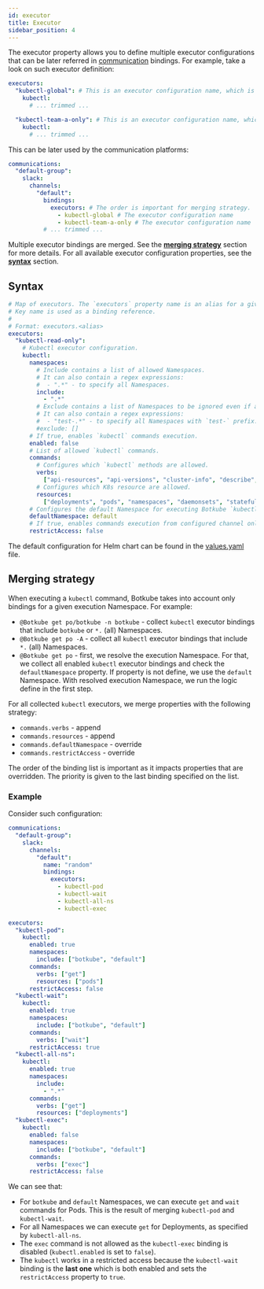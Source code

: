```yaml
---
id: executor
title: Executor
sidebar_position: 4
---
```


The executor property allows you to define multiple executor configurations that can be later referred in [communication](./communication) bindings. For example, take a look on such executor definition:

```yaml
executors:
  "kubectl-global": # This is an executor configuration name, which is referred in communication bindings.
    kubectl:
      # ... trimmed ...

  "kubectl-team-a-only": # This is an executor configuration name, which is referred in communication bindings
    kubectl:
      # ... trimmed ...
```

This can be later used by the communication platforms:

```yaml
communications:
  "default-group":
    slack:
      channels:
        "default":
          bindings:
            executors: # The order is important for merging strategy.
              - kubectl-global # The executor configuration name
              - kubectl-team-a-only # The executor configuration name
          # ... trimmed ...
```

Multiple executor bindings are merged. See the [**merging strategy**](#merging-strategy) section for more details. For all available executor configuration properties, see the [**syntax**](#syntax) section.

## Syntax

```yaml
# Map of executors. The `executors` property name is an alias for a given configuration.
# Key name is used as a binding reference.
#
# Format: executors.<alias>
executors:
  "kubectl-read-only":
    # Kubectl executor configuration.
    kubectl:
      namespaces:
        # Include contains a list of allowed Namespaces.
        # It can also contain a regex expressions:
        #  - ".*" - to specify all Namespaces.
        include:
          - ".*"
        # Exclude contains a list of Namespaces to be ignored even if allowed by Include.
        # It can also contain a regex expressions:
        #  - "test-.*" - to specify all Namespaces with `test-` prefix.
        #exclude: []
      # If true, enables `kubectl` commands execution.
      enabled: false
      # List of allowed `kubectl` commands.
      commands:
        # Configures which `kubectl` methods are allowed.
        verbs:
          ["api-resources", "api-versions", "cluster-info", "describe", "diff", "explain", "get", "logs", "top", "auth"]
        # Configures which K8s resource are allowed.
        resources:
          ["deployments", "pods", "namespaces", "daemonsets", "statefulsets", "storageclasses", "nodes", "configmaps"]
      # Configures the default Namespace for executing Botkube `kubectl` commands. If not set, uses 'default'.
      defaultNamespace: default
      # If true, enables commands execution from configured channel only.
      restrictAccess: false
```

The default configuration for Helm chart can be found in the [values.yaml](https://github.com/kubeshop/botkube/blob/main/helm/botkube/values.yaml) file.

## Merging strategy

When executing a `kubectl` command, Botkube takes into account only bindings for a given execution Namespace. For example:

- `@Botkube get po/botkube -n botkube` - collect `kubectl` executor bindings that include `botkube` or `*.` (all) Namespaces.
- `@Botkube get po -A` - collect all `kubectl` executor bindings that include `*.` (all) Namespaces.
- `@Botkube get po` - first, we resolve the execution Namespace. For that, we collect all enabled `kubectl` executor bindings and check the `defaultNamespace` property. If property is not define, we use the `default` Namespace. With resolved execution Namespace, we run the logic define in the first step.

For all collected `kubectl` executors, we merge properties with the following strategy:

- `commands.verbs` - append
- `commands.resources` - append
- `commands.defaultNamespace` - override
- `commands.restrictAccess` - override

The order of the binding list is important as it impacts properties that are overridden. The priority is given to the last binding specified on the list.

### Example

Consider such configuration:

```yaml
communications:
  "default-group":
    slack:
      channels:
        "default":
          name: "random"
          bindings:
            executors:
              - kubectl-pod
              - kubectl-wait
              - kubectl-all-ns
              - kubectl-exec

executors:
  "kubectl-pod":
    kubectl:
      enabled: true
      namespaces:
        include: ["botkube", "default"]
      commands:
        verbs: ["get"]
        resources: ["pods"]
      restrictAccess: false
  "kubectl-wait":
    kubectl:
      enabled: true
      namespaces:
        include: ["botkube", "default"]
      commands:
        verbs: ["wait"]
      restrictAccess: true
  "kubectl-all-ns":
    kubectl:
      enabled: true
      namespaces:
        include:
          - ".*"
      commands:
        verbs: ["get"]
        resources: ["deployments"]
  "kubectl-exec":
    kubectl:
      enabled: false
      namespaces:
        include: ["botkube", "default"]
      commands:
        verbs: ["exec"]
      restrictAccess: false
```

We can see that:

- For `botkube` and `default` Namespaces, we can execute `get` and `wait` commands for Pods. This is the result of merging `kubectl-pod` and `kubectl-wait`.
- For all Namespaces we can execute `get` for Deployments, as specified by `kubectl-all-ns`.
- The `exec` command is not allowed as the `kubectl-exec` binding is disabled (`kubectl.enabled` is set to `false`).
- The `kubectl` works in a restricted access because the `kubectl-wait` binding is the **last one** which is both enabled and sets the `restrictAccess` property to `true`.
